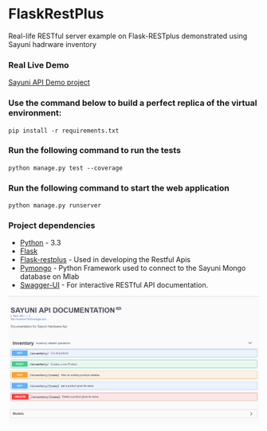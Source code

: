 # FlaskRestPlus
Real-life RESTful server example on Flask-RESTplus demonstrated using  Sayuni hadrware inventory

### Real Live Demo

[Sayuni API Demo project](https://sayuni.herokuapp.com/)

### Use the command below to build a perfect replica of the virtual environment:

```
pip install -r requirements.txt
```

### Run the following command to run the tests

```
python manage.py test --coverage
```

### Run the following command to start the web application

```
python manage.py runserver
```

### Project dependencies

* [Python](https://www.python.org) - 3.3
* [Flask](http://flask.pocoo.org/)
* [Flask-restplus](https://github.com/noirbizarre/flask-restplus) - Used in developing the Restful Apis
* [Pymongo](https://api.mongodb.com/python/current/) - Python Framework used to connect to the Sayuni Mongo database on Mlab
* [Swagger-UI](https://github.com/swagger-api/swagger-ui) - For interactive RESTful API documentation.

![Flask RESTplus Example API](https://github.com/Genza999/FlaskRestPlus/raw/master/img/sayuni.PNG "Flask Restplus Demo Image")

